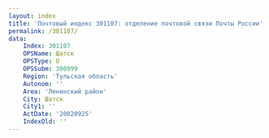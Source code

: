 ```yaml
---
layout: index
title: 'Почтовый индекс 301107: отделение почтовой связи Почты России'
permalink: /301107/
data:
    Index: 301107
    OPSName: Шатск
    OPSType: О
    OPSSubm: 300999
    Region: 'Тульская область'
    Autonom: ''
    Area: 'Ленинский район'
    City: Шатск
    City1: ''
    ActDate: '20020925'
    IndexOld: ''
---
```

